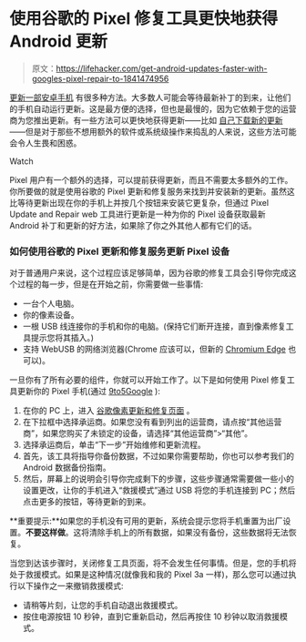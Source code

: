 # 使用谷歌的 Pixel 修复工具更快地获得 Android 更新

> 原文：<https://lifehacker.com/get-android-updates-faster-with-googles-pixel-repair-to-1841474956>

[更新一部安卓手机](https://lifehacker.com/why-you-should-install-the-october-2019-android-securit-1838848808) 有很多种方法。大多数人可能会等待最新补丁的到来，让他们的手机自动运行更新。这是最方便的选择，但也是最慢的，因为它依赖于您的运营商为您推出更新。有一些方法可以更快地获得更新——比如 [自己下载新的更新](https://lifehacker.com/how-to-sideload-android-10-onto-your-pixel-instead-of-w-1838072534)——但是对于那些不想用额外的软件或系统级操作来捣乱的人来说，这些方法可能会令人生畏和困惑。

Watch

Pixel 用户有一个额外的选择，可以提前获得更新，而且不需要太多额外的工作。你所要做的就是使用谷歌的 Pixel 更新和修复服务来找到并安装新的更新。虽然这比等待更新出现在你的手机上并按几个按钮来安装它更复杂，但通过 Pixel Update and Repair web 工具进行更新是一种为你的 Pixel 设备获取最新 Android 补丁和更新的好方法，如果除了你之外其他人都有它们的话。

### 如何使用谷歌的 Pixel 更新和修复服务更新 Pixel 设备

对于普通用户来说，这个过程应该足够简单，因为谷歌的修复工具会引导你完成这个过程的每一步，但是在开始之前，你需要做一些事情:

*   一台个人电脑。
*   你的像素设备。
*   一根 USB 线连接你的手机和你的电脑。(保持它们断开连接，直到像素修复工具提示您将其插入。)
*   支持 WebUSB 的网络浏览器(Chrome 应该可以，但新的 [Chromium Edge](https://lifehacker.com/our-favorite-tips-for-microsofts-new-edge-chromium-brow-1841041653) 也可以)。

一旦你有了所有必要的组件，你就可以开始工作了。以下是如何使用 Pixel 修复工具更新你的 Pixel 手机(通过 [9to5Google](https://9to5google.com/2020/02/03/how-to-install-ota-update-google-pixel-repair-tool/) ):

1.  在你的 PC 上，进入 [谷歌像素更新和修复页面](https://pixelrepair.withgoogle.com/carrier_selection) 。
2.  在下拉框中选择承运商。如果您没有看到列出的运营商，请点按“其他运营商”，如果您购买了未锁定的设备，请选择“其他运营商”>“其他”。
3.  选择承运商后，单击“下一步”开始维修和更新流程。
4.  首先，该工具将指导你备份数据，不过如果你需要帮助，你也可以参考我们的 Android 数据备份指南。
5.  然后，屏幕上的说明会引导你完成剩下的步骤，这些步骤通常需要做一些小的设置更改，让你的手机进入“救援模式”通过 USB 将您的手机连接到 PC；然后点击更多的按钮，等待更新的到来。

**重要提示:**如果您的手机没有可用的更新，系统会提示您将手机重置为出厂设置。**不要这样做**。这将清除手机上的所有数据，如果没有备份，这些数据将无法恢复。

当您到达该步骤时，关闭修复工具页面，将不会发生任何事情。但是，您的手机将处于救援模式。如果是这种情况(就像我和我的 Pixel 3a 一样)，那么您可以通过执行以下操作之一来撤销救援模式:

*   请稍等片刻，让您的手机自动退出救援模式。
*   按住电源按钮 10 秒钟，直到它重新启动，然后再按住 10 秒钟以取消救援模式。